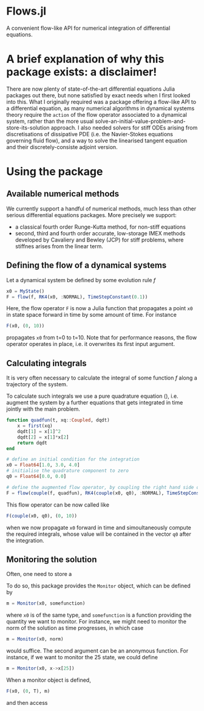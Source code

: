# Flows.jl
A convenient flow-like API for numerical integration of differential equations.

# A brief explanation of why this package exists: a disclaimer!
There are now plenty of state-of-the-art differential equations Julia packages out there, but none satisfied by exact needs when I first looked into this. What I originally required was a package offering a flow-like API to a differential equation, as many numerical algorithms in dynamical systems theory require the `action` of the flow operator associated to a dynamical system, rather than the more usual solve-an-initial-value-problem-and-store-its-solution approach. I also needed solvers for stiff ODEs arising from discretisations of dissipative PDE (i.e. the Navier-Stokes equations governing fluid flow), and a way to solve the linearised tangent equation and their discretely-consiste adjoint version. 


# Using the package
## Available numerical methods
We currently support a handful of numerical methods, much less than other serious differential equations packages. More precisely we support:

- a classical fourth order Runge-Kutta method, for non-stiff equations
- second, third and fourth order accurate, low-storage IMEX methods developed by Cavaliery and Bewley (JCP) for stiff problems, where stiffnes arises from the linear term.

## Defining the flow of a dynamical systems
Let a dynamical system be defined by some evolution rule $f$


```julia
x0 = MyState()
F = flow(f, RK4(x0, :NORMAL), TimeStepConstant(0.1))
```

Here, the flow operator `F` is now a Julia function that propagates a point `x0` in state space forward in time by some amount of time. For instance
```julia
F(x0, (0, 10))
```
propagates `x0` from t=0 to t=10. Note that for performance reasons, the flow operator operates in place, i.e. it overwrites its first input argument.

## Calculating integrals
It is very often necessary to calculate the integral of some function $f$ along a trajectory of the system.

To calculate such integrals we use a pure quadrature equation (), i.e. augment the system by a further equations that gets integrated in time jointly with the main problem. 

```julia
function quadfun(t, xq::Coupled, dqdt)
    x = first(xq)
    dqdt[1] = x[1]^2
    dqdt[2] = x[1]*x[2]
    return dqdt
end
```

```julia
# define an initial condition for the integration
x0 = Float64[1.0, 3.0, 4.0]
# initialise the quadrature component to zero
q0 = Float64[0.0, 0.0]

# define the augmented flow operator, by coupling the right hand side of differential equation and the additional quadrature equation
F = flow(couple(f, quadfun), RK4(couple(x0, q0), :NORMAL), TimeStepConstant(0.1))
```

This flow operator can be now called like
```julia
F(couple(x0, q0), (0, 10))
```
when we now propagate `x0` forward in time and simoultaneously compute the required integrals, whose value will be contained in the vector `q0` after the integration.

## Monitoring the solution
Often, one need to store a 

To do so, this package provides the `Monitor` object, which can be defined by
```julia
m = Monitor(x0, somefunction)
```
where `x0` is of the same type, and `somefunction` is a function providing the quantity we want to monitor. For instance, we might need to monitor the norm of the solution as time progresses, in which case
```julia
m = Monitor(x0, norm)
```
would suffice. The second argument can be an anonymous function. For instance, if we want to monitor the 25 state, we could define
```julia
m = Monitor(x0, x->x[25])
```

When a monitor object is defined, 

```julia
F(x0, (0, T), m)
```

and then access 